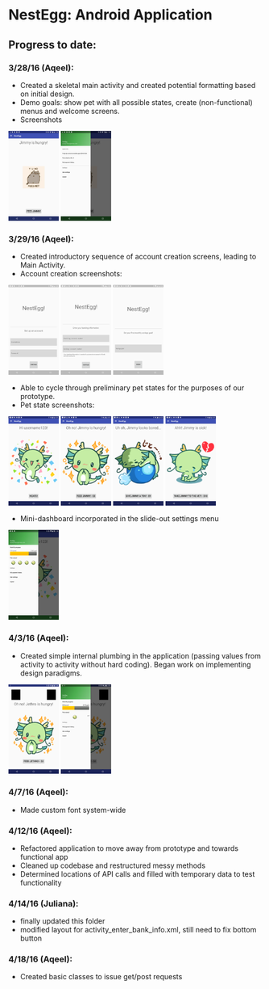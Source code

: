 # NestEgg: Android Application

## Progress to date:

### 3/28/16 (Aqeel):
* Created a skeletal main activity and created potential formatting based on initial design.
* Demo goals: show pet with all possible states, create (non-functional) menus and welcome screens.
* Screenshots
<img src="screenshots/3_28_16_main.png" width="100px" />
<img src="screenshots/3_28_16_settings.png" width="100px" />

### 3/29/16 (Aqeel):
* Created introductory sequence of account creation screens, leading to Main Activity.
* Account creation screenshots:
<img src="screenshots/3_29_16_new_account.png" width="100px" />
<img src="screenshots/3_29_16_bank_info.png" width="100px" />
<img src="screenshots/3_29_16_first_goal.png" width="100px" />

* Able to cycle through preliminary pet states for the purposes of our prototype.
* Pet state screenshots:
<img src="screenshots/3_29_16_resting.png" width="100px" />
<img src="screenshots/3_29_16_hungry.png" width="100px" />
<img src="screenshots/3_29_16_bored.png" width="100px" />
<img src="screenshots/3_29_16_sick.png" width="100px" />

* Mini-dashboard incorporated in the slide-out settings menu
<img src="screenshots/3_29_16_dashboard.png" width="100px" />

### 4/3/16 (Aqeel):
* Created simple internal plumbing in the application (passing values from activity to activity without hard coding). Began work on implementing design paradigms.
<img src="screenshots/4_3_16_base.png" width="100px" />
<img src="screenshots/4_3_16_sidebar.png" width="100px" />

### 4/7/16 (Aqeel):
* Made custom font system-wide
 
### 4/12/16 (Aqeel):
* Refactored application to move away from prototype and towards functional app
* Cleaned up codebase and restructured messy methods
* Determined locations of API calls and filled with temporary data to test functionality


### 4/14/16 (Juliana):
* finally updated this folder
* modified layout for activity_enter_bank_info.xml, still need to fix bottom button

### 4/18/16 (Aqeel):
* Created basic classes to issue get/post requests
